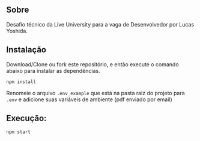 ## Sobre
Desafio técnico da Live University para a vaga de Desenvolvedor por Lucas Yoshida.
<br>

## Instalação
Download/Clone ou fork este repositório, e então execute o comando abaixo para instalar as dependências.

```
npm install
```
Renomeie o arquivo `.env_example` que está na pasta raiz do projeto para `.env`
e adicione suas variáveis de ambiente (pdf enviado por email)

## Execução:
```
npm start 
```
